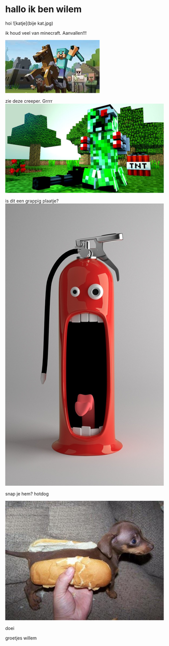 # hallo ik ben wilem


hoi
![katje](bije kat.jpg)


ik houd veel van minecraft.
Aanvallen!!!

![minecraft](minecraft.jpg)

zie deze creeper. Grrrr
![creeper](creeper.jpg)







is dit een grappig plaatje?
![grappig plaatje](funny-pictures-676672_1280.jpg)

snap je hem? hotdog

![grappig](hotdog.jpg)












doei 


groetjes willem
